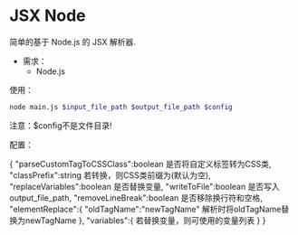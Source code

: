 # JSX Node

简单的基于 Node.js 的 JSX 解析器.

* 需求：
    * Node.js

使用：

```sh
node main.js $input_file_path $output_file_path $config
```

注意：$config不是文件目录!

配置：

{
    "parseCustomTagToCSSClass":boolean 是否将自定义标签转为CSS类,
    "classPrefix":string 若转换，则CSS类前缀为(默认为空),
    "replaceVariables":boolean 是否替换变量,
    "writeToFile":boolean 是否写入output_file_path,
    "removeLineBreak":boolean 是否移除换行符和空格,
    "elementReplace":{
        "oldTagName":"newTagName" 解析时将oldTagName替换为newTagName
    },
    "variables":{
        若替换变量，则可使用的变量列表
    }
}